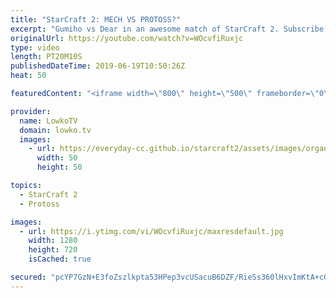 ```yaml
---
title: "StarCraft 2: MECH VS PROTOSS?"
excerpt: "Gumiho vs Dear in an awesome match of StarCraft 2. Subscribe for more videos: http://lowko.tv/youtube More StarCraft 2: https://youtu.be/EQ_JvXQFDEU  I've been casting so many super close games lately, and this one is no different. Gumiho decides to play against Dear in this game, who is relentless with"
originalUrl: https://youtube.com/watch?v=WOcvfiRuxjc
type: video
length: PT20M10S
publishedDateTime: 2019-06-19T10:50:26Z
heat: 50

featuredContent: "<iframe width=\"800\" height=\"500\" frameborder=\"0\" src=\"https://www.youtube.com/embed/WOcvfiRuxjc\" allow=\"accelerometer; autoplay; encrypted-media; gyroscope; picture-in-picture\" allowfullscreen></iframe>"

provider:
  name: LowkoTV
  domain: lowko.tv
  images:
    - url: https://everyday-cc.github.io/starcraft2/assets/images/organizations/lowko.tv-50x50.jpg
      width: 50
      height: 50

topics:
  - StarCraft 2
  - Protoss

images:
  - url: https://i.ytimg.com/vi/WOcvfiRuxjc/maxresdefault.jpg
    width: 1280
    height: 720
    isCached: true

secured: "pcYP7GzN+E3foZszlkpta53HPep3vcUSacuB6DZF/RieSs360lHxvImKtA+cGov17vM3MRGDkb02lkrbcPjf66eCw2PzZ9y+SkKBYdXTNV7ccexlRMbkCI2AWNYzOyea2z92JgJ4CsOfuPTbxNklNT8jHyRVpw1iil0UwCLq3kJCK2oNjZxwM2S/4+tuzjShdxiAKcmy1Qa903UARGKVktrNXQml+V54U0kLD1Ajo08MWzGTPiMFwDkKHm+rwMjy3rX1CxefgKSR3+hUuxZIr5A46wesgQ9hue3F0QSyGSt3LG2OLCRzbQvlVP0l+IM3hkXS+yB4qIbSVbpXtr67dU2qyhIC4Cbnwdu0h4+vjUTkiBVbmFVXkKxxuKqbvko1jMFzrOYrtQz1w5rki/vJuDcbPhcmeyxqYxJ7qE4r3upesO5NlcwnywUwVf1h7TWS;Z1qQhWVBpQWq9WN0og9V9w=="
---
```


